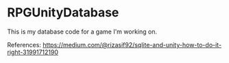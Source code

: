 # RPGUnityDatabase
This is my database code for a game I'm working on.

References:
https://medium.com/@rizasif92/sqlite-and-unity-how-to-do-it-right-31991712190
